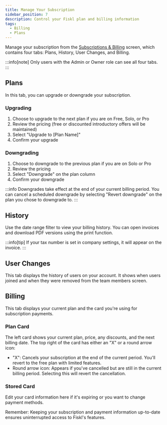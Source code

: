 ```yaml
---
title: Manage Your Subscription
sidebar_position: 7
description: Control your Fiskl plan and billing information
tags:
  - Billing
  - Plans
---
```


Manage your subscription from the [Subscriptions & Billing](https://my.fiskl.com/subscription-billing) screen, which contains four tabs: Plans, History, User Changes, and Billing.

:::info[note]
Only users with the Admin or Owner role can see all four tabs.
:::

## Plans

In this tab, you can upgrade or downgrade your subscription.

### Upgrading

1. Choose to upgrade to the next plan if you are on Free, Solo, or Pro
2. Review the pricing (free or discounted introductory offers will be maintained)
3. Select "Upgrade to [Plan Name]"
4. Confirm your upgrade

### Downgrading

1. Choose to downgrade to the previous plan if you are on Solo or Pro
2. Review the pricing
3. Select "Downgrade" on the plan column
4. Confirm your downgrade

:::info
Downgrades take effect at the end of your current billing period. You can cancel a scheduled downgrade by selecting "Revert downgrade" on the plan you chose to downgrade to.
:::

## History

Use the date range filter to view your billing history. You can open invoices and download PDF versions using the print function.

:::info[tip]
If your tax number is set in company settings, it will appear on the invoice.
:::

## User Changes

This tab displays the history of users on your account. It shows when users joined and when they were removed from the team members screen.

## Billing

This tab displays your current plan and the card you're using for subscription payments.

### Plan Card

The left card shows your current plan, price, any discounts, and the next billing date. The top right of the card has either an "X" or a round arrow icon:

- "X": Cancels your subscription at the end of the current period. You'll revert to the free plan with limited features.
- Round arrow icon: Appears if you've cancelled but are still in the current billing period. Selecting this will revert the cancellation.

### Stored Card

Edit your card information here if it's expiring or you want to change payment methods.

Remember: Keeping your subscription and payment information up-to-date ensures uninterrupted access to Fiskl's features.